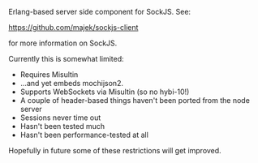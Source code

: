 Erlang-based server side component for SockJS. See:

https://github.com/majek/sockjs-client

for more information on SockJS.

Currently this is somewhat limited:

* Requires Misultin
* ...and yet embeds mochijson2.
* Supports WebSockets via Misultin (so no hybi-10!)
* A couple of header-based things haven't been ported from the node server
* Sessions never time out
* Hasn't been tested much
* Hasn't been performance-tested at all

Hopefully in future some of these restrictions will get improved.

